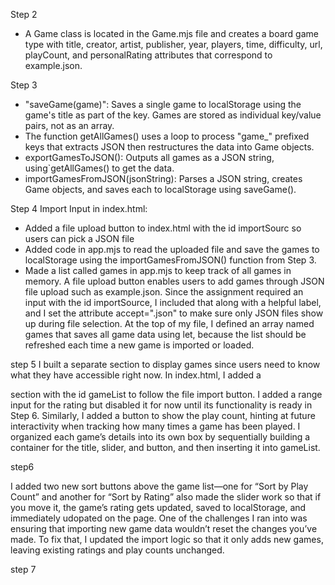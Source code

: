 
Step 2
- A Game class is located in the Game.mjs file and creates a board game type with title, creator, artist, publisher, year, players, time, difficulty, url, playCount, and personalRating attributes that correspond to example.json.

Step 3
  - "saveGame(game)": Saves a single game to localStorage using the game's title as part of the key. Games are stored as individual key/value pairs, not as an array.
- The function getAllGames() uses a loop to process "game_" prefixed keys that extracts JSON then restructures the data into Game objects.
- exportGamesToJSON(): Outputs all games as a JSON string, using`getAllGames() to get the data.
- importGamesFromJSON(jsonString): Parses a JSON string, creates Game objects, and saves each to localStorage using saveGame().

Step 4
Import Input in index.html:

- Added a file upload button to index.html with the id importSourc so users can pick a JSON file
- Added code in app.mjs to read the uploaded file and save the games to localStorage using the importGamesFromJSON() function from Step 3.
- Made a list called games in app.mjs to keep track of all games in memory.
A file upload button enables users to add games through JSON file upload such as example.json. Since the assignment required an input with the id importSource, I included that along with a helpful label, and I set the attribute accept=".json" to make sure only JSON files show up during file selection.  At the top of my file, I defined an array named games that saves all game data using let, because the list should be refreshed each time a new game is imported or loaded.

step 5
 I built a separate section to display games since users need to know what they have accessible right now. In index.html, I added a <div> section with the id gameList to follow the file import button. I added a range input for the rating but disabled it for now until its functionality is ready in Step 6. Similarly, I added a button to show the play count, hinting at future interactivity when tracking how many times a game has been played. I organized each game’s details into its own box by sequentially building a container for the title, slider, and button, and then inserting it into gameList.

 step6

I added two new sort buttons above the game list—one for “Sort by Play Count” and another for “Sort by Rating”  also made the slider work so that if you move it, the game’s rating gets updated, saved to localStorage, and immediately udopated on the page. One of the challenges I ran into was ensuring that importing new game data wouldn’t reset the changes you’ve made. To fix that, I updated the import logic so that it only adds new games, leaving existing ratings and play counts unchanged.

step 7